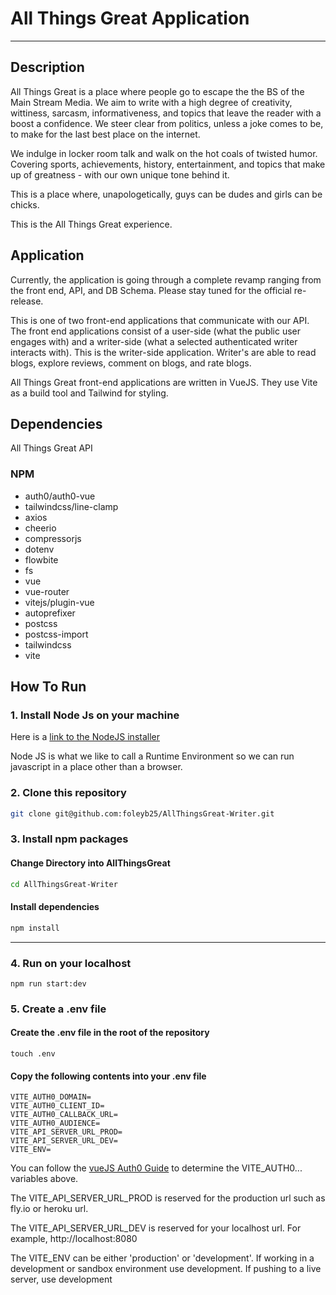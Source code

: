 # All Things Great Application

---

## Description
All Things Great is a place where people go to escape the the BS of the Main Stream Media. We aim to write with a high degree of creativity, wittiness, sarcasm, informativeness, and topics that leave the reader with a boost a confidence. We steer clear from politics, unless a joke comes to be, to make for the last best place on the internet.

We indulge in locker room talk and walk on the hot coals of twisted humor. Covering sports, achievements, history, entertainment, and topics that make up of greatness - with our own unique tone behind it.

This is a place where, unapologetically, guys can be dudes and girls can be chicks.

This is the All Things Great experience.

## Application
Currently, the application is going through a complete revamp ranging from the front end, API, and DB Schema. Please stay tuned for the official re-release.

This is one of two front-end applications that communicate with our API. The front end applications consist of a user-side (what the public user engages with) and a writer-side (what a selected authenticated writer interacts with). This is the writer-side application. Writer's are able to read blogs, explore reviews, comment on blogs, and rate blogs.

All Things Great front-end applications are written in VueJS. They use Vite as a build tool and Tailwind for styling.

## Dependencies
All Things Great API

### NPM
* auth0/auth0-vue
* tailwindcss/line-clamp
* axios
* cheerio
* compressorjs
* dotenv
* flowbite
* fs
* vue
* vue-router
* vitejs/plugin-vue
* autoprefixer
* postcss
* postcss-import
* tailwindcss
* vite

## How To Run
### 1. Install Node Js on your machine
Here is a [link to the NodeJS installer](https://nodejs.org/en/download/)

Node JS is what we like to call a Runtime Environment so we can run javascript in a place other than a browser.

### 2. Clone this repository 
```bash
git clone git@github.com:foleyb25/AllThingsGreat-Writer.git
```

### 3. Install npm packages
#### Change Directory into AllThingsGreat
```bash
cd AllThingsGreat-Writer
```

#### Install dependencies
```bash
npm install
```
---

### 4. Run on your localhost
```
npm run start:dev
```

### 5. Create a .env file
#### Create the .env file in the root of the repository
```
touch .env
```
#### Copy the following contents into your .env file
```
VITE_AUTH0_DOMAIN=
VITE_AUTH0_CLIENT_ID=
VITE_AUTH0_CALLBACK_URL=
VITE_AUTH0_AUDIENCE=
VITE_API_SERVER_URL_PROD=
VITE_API_SERVER_URL_DEV=
VITE_ENV=

```

You can follow the [vueJS Auth0 Guide](https://developer.auth0.com/resources/guides/spa/vue/basic-authentication?_ga=2.206481627.994626085.1671747367-310607164.1670727635&_gl=1*rhesnb*rollup_ga*MzEwNjA3MTY0LjE2NzA3Mjc2MzU.*rollup_ga_F1G3E656YZ*MTY3MTc0NzM2Ny4yLjAuMTY3MTc0NzM2Ny42MC4wLjA.) to determine the VITE_AUTH0... variables above.

The VITE_API_SERVER_URL_PROD is reserved for the production url such as fly.io or heroku url.

The VITE_API_SERVER_URL_DEV is reserved for your localhost url. For example, http://localhost:8080

The VITE_ENV can be either 'production' or 'development'. If working in a development or sandbox environment use development. If pushing to a live server, use development